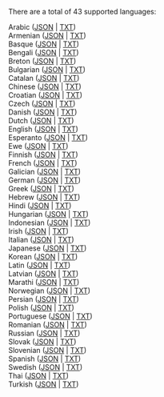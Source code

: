 There are a total of 43 supported languages:

Arabic (<a href="https://raw.githubusercontent.com/moewestudio/stopwords/master/dist/ar/ar.json">JSON</a> | <a href="https://raw.githubusercontent.com/moewestudio/stopwords/master/dist/ar/ar.txt">TXT</a>)<br/>
Armenian (<a href="https://raw.githubusercontent.com/moewestudio/stopwords/master/dist/hy/hy.json">JSON</a> | <a href="https://raw.githubusercontent.com/moewestudio/stopwords/master/dist/hy/hy.txt">TXT</a>)<br/>
Basque (<a href="https://raw.githubusercontent.com/moewestudio/stopwords/master/dist/eu/eu.json">JSON</a> | <a href="https://raw.githubusercontent.com/moewestudio/stopwords/master/dist/eu/eu.txt">TXT</a>)<br/>
Bengali (<a href="https://raw.githubusercontent.com/moewestudio/stopwords/master/dist/bn/bn.json">JSON</a> | <a href="https://raw.githubusercontent.com/moewestudio/stopwords/master/dist/bn/bn.txt">TXT</a>)<br/>
Breton (<a href="https://raw.githubusercontent.com/moewestudio/stopwords/master/dist/br/br.json">JSON</a> | <a href="https://raw.githubusercontent.com/moewestudio/stopwords/master/dist/br/br.txt">TXT</a>)<br/>
Bulgarian (<a href="https://raw.githubusercontent.com/moewestudio/stopwords/master/dist/bg/bg.json">JSON</a> | <a href="https://raw.githubusercontent.com/moewestudio/stopwords/master/dist/bg/bg.txt">TXT</a>)<br/>
Catalan (<a href="https://raw.githubusercontent.com/moewestudio/stopwords/master/dist/ca/ca.json">JSON</a> | <a href="https://raw.githubusercontent.com/moewestudio/stopwords/master/dist/ca/ca.txt">TXT</a>)<br/>
Chinese (<a href="https://raw.githubusercontent.com/moewestudio/stopwords/master/dist/zh/zh.json">JSON</a> | <a href="https://raw.githubusercontent.com/moewestudio/stopwords/master/dist/zh/zh.txt">TXT</a>)<br/>
Croatian (<a href="https://raw.githubusercontent.com/moewestudio/stopwords/master/dist/hr/hr.json">JSON</a> | <a href="https://raw.githubusercontent.com/moewestudio/stopwords/master/dist/hr/hr.txt">TXT</a>)<br/>
Czech (<a href="https://raw.githubusercontent.com/moewestudio/stopwords/master/dist/cs/cs.json">JSON</a> | <a href="https://raw.githubusercontent.com/moewestudio/stopwords/master/dist/cs/cs.txt">TXT</a>)<br/>
Danish (<a href="https://raw.githubusercontent.com/moewestudio/stopwords/master/dist/da/da.json">JSON</a> | <a href="https://raw.githubusercontent.com/moewestudio/stopwords/master/dist/da/da.txt">TXT</a>)<br/>
Dutch (<a href="https://raw.githubusercontent.com/moewestudio/stopwords/master/dist/nl/nl.json">JSON</a> | <a href="https://raw.githubusercontent.com/moewestudio/stopwords/master/dist/nl/nl.txt">TXT</a>)<br/>
English (<a href="https://raw.githubusercontent.com/moewestudio/stopwords/master/dist/en/en.json">JSON</a> | <a href="https://raw.githubusercontent.com/moewestudio/stopwords/master/dist/en/en.txt">TXT</a>)<br/>
Esperanto (<a href="https://raw.githubusercontent.com/moewestudio/stopwords/master/dist/eo/eo.json">JSON</a> | <a href="https://raw.githubusercontent.com/moewestudio/stopwords/master/dist/eo/eo.txt">TXT</a>)<br/>
Ewe (<a href="https://raw.githubusercontent.com/moewestudio/stopwords/master/dist/ee/ee.json">JSON</a> | <a href="https://raw.githubusercontent.com/moewestudio/stopwords/master/dist/ee/ee.txt">TXT</a>)<br/>
Finnish (<a href="https://raw.githubusercontent.com/moewestudio/stopwords/master/dist/fi/fi.json">JSON</a> | <a href="https://raw.githubusercontent.com/moewestudio/stopwords/master/dist/fi/fi.txt">TXT</a>)<br/>
French (<a href="https://raw.githubusercontent.com/moewestudio/stopwords/master/dist/fr/fr.json">JSON</a> | <a href="https://raw.githubusercontent.com/moewestudio/stopwords/master/dist/fr/fr.txt">TXT</a>)<br/>
Galician (<a href="https://raw.githubusercontent.com/moewestudio/stopwords/master/dist/gl/gl.json">JSON</a> | <a href="https://raw.githubusercontent.com/moewestudio/stopwords/master/dist/gl/gl.txt">TXT</a>)<br/>
German (<a href="https://raw.githubusercontent.com/moewestudio/stopwords/master/dist/de/de.json">JSON</a> | <a href="https://raw.githubusercontent.com/moewestudio/stopwords/master/dist/de/de.txt">TXT</a>)<br/>
Greek (<a href="https://raw.githubusercontent.com/moewestudio/stopwords/master/dist/el/el.json">JSON</a> | <a href="https://raw.githubusercontent.com/moewestudio/stopwords/master/dist/el/el.txt">TXT</a>)<br/>
Hebrew (<a href="https://raw.githubusercontent.com/moewestudio/stopwords/master/dist/he/he.json">JSON</a> | <a href="https://raw.githubusercontent.com/moewestudio/stopwords/master/dist/he/he.txt">TXT</a>)<br/>
Hindi (<a href="https://raw.githubusercontent.com/moewestudio/stopwords/master/dist/hi/hi.json">JSON</a> | <a href="https://raw.githubusercontent.com/moewestudio/stopwords/master/dist/hi/hi.txt">TXT</a>)<br/>
Hungarian (<a href="https://raw.githubusercontent.com/moewestudio/stopwords/master/dist/hu/hu.json">JSON</a> | <a href="https://raw.githubusercontent.com/moewestudio/stopwords/master/dist/hu/hu.txt">TXT</a>)<br/>
Indonesian (<a href="https://raw.githubusercontent.com/moewestudio/stopwords/master/dist/id/id.json">JSON</a> | <a href="https://raw.githubusercontent.com/moewestudio/stopwords/master/dist/id/id.txt">TXT</a>)<br/>
Irish (<a href="https://raw.githubusercontent.com/moewestudio/stopwords/master/dist/ga/ga.json">JSON</a> | <a href="https://raw.githubusercontent.com/moewestudio/stopwords/master/dist/ga/ga.txt">TXT</a>)<br/>
Italian (<a href="https://raw.githubusercontent.com/moewestudio/stopwords/master/dist/it/it.json">JSON</a> | <a href="https://raw.githubusercontent.com/moewestudio/stopwords/master/dist/it/it.txt">TXT</a>)<br/>
Japanese (<a href="https://raw.githubusercontent.com/moewestudio/stopwords/master/dist/ja/ja.json">JSON</a> | <a href="https://raw.githubusercontent.com/moewestudio/stopwords/master/dist/ja/ja.txt">TXT</a>)<br/>
Korean (<a href="https://raw.githubusercontent.com/moewestudio/stopwords/master/dist/ko/ko.json">JSON</a> | <a href="https://raw.githubusercontent.com/moewestudio/stopwords/master/dist/ko/ko.txt">TXT</a>)<br/>
Latin (<a href="https://raw.githubusercontent.com/moewestudio/stopwords/master/dist/la/la.json">JSON</a> | <a href="https://raw.githubusercontent.com/moewestudio/stopwords/master/dist/la/la.txt">TXT</a>)<br/>
Latvian (<a href="https://raw.githubusercontent.com/moewestudio/stopwords/master/dist/lv/lv.json">JSON</a> | <a href="https://raw.githubusercontent.com/moewestudio/stopwords/master/dist/lv/lv.txt">TXT</a>)<br/>
Marathi (<a href="https://raw.githubusercontent.com/moewestudio/stopwords/master/dist/mr/mr.json">JSON</a> | <a href="https://raw.githubusercontent.com/moewestudio/stopwords/master/dist/mr/mr.txt">TXT</a>)<br/>
Norwegian (<a href="https://raw.githubusercontent.com/moewestudio/stopwords/master/dist/no/no.json">JSON</a> | <a href="https://raw.githubusercontent.com/moewestudio/stopwords/master/dist/no/no.txt">TXT</a>)<br/>
Persian (<a href="https://raw.githubusercontent.com/moewestudio/stopwords/master/dist/fa/fa.json">JSON</a> | <a href="https://raw.githubusercontent.com/moewestudio/stopwords/master/dist/fa/fa.txt">TXT</a>)<br/>
Polish (<a href="https://raw.githubusercontent.com/moewestudio/stopwords/master/dist/pl/pl.json">JSON</a> | <a href="https://raw.githubusercontent.com/moewestudio/stopwords/master/dist/pl/pl.txt">TXT</a>)<br/>
Portuguese (<a href="https://raw.githubusercontent.com/moewestudio/stopwords/master/dist/pt/pt.json">JSON</a> | <a href="https://raw.githubusercontent.com/moewestudio/stopwords/master/dist/pt/pt.txt">TXT</a>)<br/>
Romanian (<a href="https://raw.githubusercontent.com/moewestudio/stopwords/master/dist/ro/ro.json">JSON</a> | <a href="https://raw.githubusercontent.com/moewestudio/stopwords/master/dist/ro/ro.txt">TXT</a>)<br/>
Russian (<a href="https://raw.githubusercontent.com/moewestudio/stopwords/master/dist/ru/ru.json">JSON</a> | <a href="https://raw.githubusercontent.com/moewestudio/stopwords/master/dist/ru/ru.txt">TXT</a>)<br/>
Slovak (<a href="https://raw.githubusercontent.com/moewestudio/stopwords/master/dist/sk/sk.json">JSON</a> | <a href="https://raw.githubusercontent.com/moewestudio/stopwords/master/dist/sk/sk.txt">TXT</a>)<br/>
Slovenian (<a href="https://raw.githubusercontent.com/moewestudio/stopwords/master/dist/sl/sl.json">JSON</a> | <a href="https://raw.githubusercontent.com/moewestudio/stopwords/master/dist/sl/sl.txt">TXT</a>)<br/>
Spanish (<a href="https://raw.githubusercontent.com/moewestudio/stopwords/master/dist/es/es.json">JSON</a> | <a href="https://raw.githubusercontent.com/moewestudio/stopwords/master/dist/es/es.txt">TXT</a>)<br/>
Swedish (<a href="https://raw.githubusercontent.com/moewestudio/stopwords/master/dist/sv/sv.json">JSON</a> | <a href="https://raw.githubusercontent.com/moewestudio/stopwords/master/dist/sv/sv.txt">TXT</a>)<br/>
Thai (<a href="https://raw.githubusercontent.com/moewestudio/stopwords/master/dist/th/th.json">JSON</a> | <a href="https://raw.githubusercontent.com/moewestudio/stopwords/master/dist/th/th.txt">TXT</a>)<br/>
Turkish (<a href="https://raw.githubusercontent.com/moewestudio/stopwords/master/dist/tr/tr.json">JSON</a> | <a href="https://raw.githubusercontent.com/moewestudio/stopwords/master/dist/tr/tr.txt">TXT</a>)